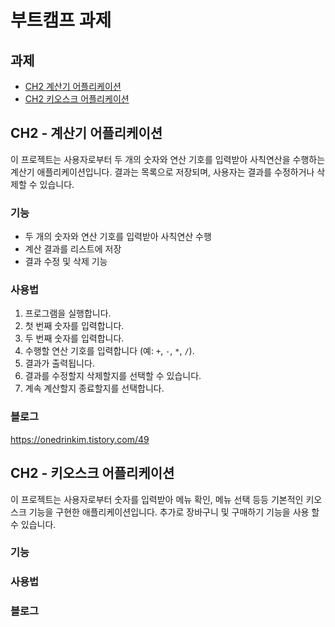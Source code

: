 # 부트캠프 과제
## 과제
- [CH2 계산기 어플리케이션](#ch2-계산기-어플리케이션)
- [CH2 키오스크 어플리케이션](#ch2-키오스크-어플리케이션)
## CH2 - 계산기 어플리케이션

이 프로젝트는 사용자로부터 두 개의 숫자와 연산 기호를 입력받아 사칙연산을 수행하는 계산기 애플리케이션입니다. 결과는 목록으로 저장되며, 사용자는 결과를 수정하거나 삭제할 수 있습니다.

### 기능
- 두 개의 숫자와 연산 기호를 입력받아 사칙연산 수행
- 계산 결과를 리스트에 저장
- 결과 수정 및 삭제 기능

### 사용법
1. 프로그램을 실행합니다.
2. 첫 번째 숫자를 입력합니다.
3. 두 번째 숫자를 입력합니다.
4. 수행할 연산 기호를 입력합니다 (예: `+`, `-`, `*`, `/`).
5. 결과가 출력됩니다.
6. 결과를 수정할지 삭제할지를 선택할 수 있습니다.
7. 계속 계산할지 종료할지를 선택합니다.

### 블로그
https://onedrinkim.tistory.com/49

## CH2 - 키오스크 어플리케이션

이 프로젝트는 사용자로부터 숫자를 입력받아 메뉴 확인, 메뉴 선택 등등 기본적인 키오스크 기능을 구현한 애플리케이션입니다. 추가로 장바구니 및 구매하기 기능을 사용 할 수 있습니다.

### 기능

### 사용법

### 블로그
